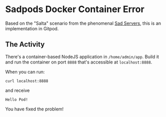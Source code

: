 # Sadpods Docker Container Error

Based on the "Salta" scenario from the phenomenal [Sad Servers](https://sadservers.com), this is an implementation in Gitpod.

## The Activity

There's a container-based NodeJS application in `/home/admin/app`. Build it and run the container on port `8888` that's accessible at `localhost:8888`.

When you can run:

```
curl localhost:8888
```

and receive

```
Hello Pod!
```

You have fixed the problem!
